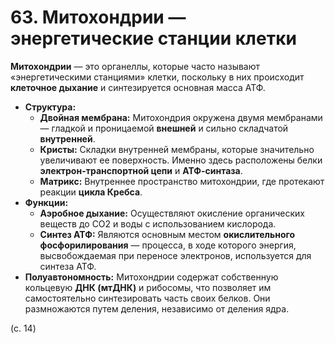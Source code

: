 # 63. Митохондрии — энергетические станции клетки

**Митохондрии** — это органеллы, которые часто называют «энергетическими станциями» клетки, поскольку в них происходит **клеточное дыхание** и синтезируется основная масса АТФ.

*   **Структура:**
    *   **Двойная мембрана:** Митохондрия окружена двумя мембранами — гладкой и проницаемой **внешней** и сильно складчатой **внутренней**.
    *   **Кристы:** Складки внутренней мембраны, которые значительно увеличивают ее поверхность. Именно здесь расположены белки **электрон-транспортной цепи** и **АТФ-синтаза**.
    *   **Матрикс:** Внутреннее пространство митохондрии, где протекают реакции **цикла Кребса**.
*   **Функции:**
    *   **Аэробное дыхание:** Осуществляют окисление органических веществ до CO2 и воды с использованием кислорода.
    *   **Синтез АТФ:** Являются основным местом **окислительного фосфорилирования** — процесса, в ходе которого энергия, высвобождаемая при переносе электронов, используется для синтеза АТФ.
*   **Полуавтономность:** Митохондрии содержат собственную кольцевую **ДНК (мтДНК)** и рибосомы, что позволяет им самостоятельно синтезировать часть своих белков. Они размножаются путем деления, независимо от деления ядра.

(с. 14)
